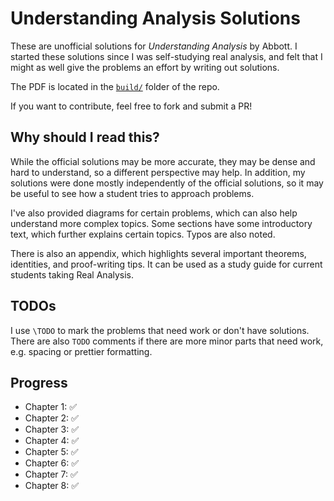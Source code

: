 # Understanding Analysis Solutions

These are unofficial solutions for _Understanding Analysis_ by Abbott.
I started these solutions since I was self-studying real analysis,
and felt that I might as well give the problems an effort by writing
out solutions.

The PDF is located in the [`build/`](https://github.com/mikinty/Understanding-Analysis-Abbott-Solutions/blob/master/build/main.pdf)
folder of the repo.

If you want to contribute, feel free to fork and submit a PR!

## Why should I read this?

While the official solutions may be more accurate, they may be dense and hard
to understand, so a different perspective may help. In addition, my solutions
were done mostly independently of the official solutions, so it may be useful
to see how a student tries to approach problems.

I've also provided diagrams for certain problems, which can also help
understand more complex topics. Some sections have some introductory text, which further explains certain
topics. Typos are also noted.

There is also an appendix, which highlights several important theorems,
identities, and proof-writing tips. It can be used as a study guide for
current students taking Real Analysis.

## TODOs

I use `\TODO` to mark the problems that need work or don't have solutions.
There are also `TODO` comments if there are more minor parts that need work, e.g. spacing or prettier formatting.

## Progress

- Chapter 1: :white_check_mark:
- Chapter 2: :white_check_mark:
- Chapter 3: :white_check_mark:
- Chapter 4: :white_check_mark:
- Chapter 5: :white_check_mark:
- Chapter 6: :white_check_mark:
- Chapter 7: :white_check_mark:
- Chapter 8: :white_check_mark:

